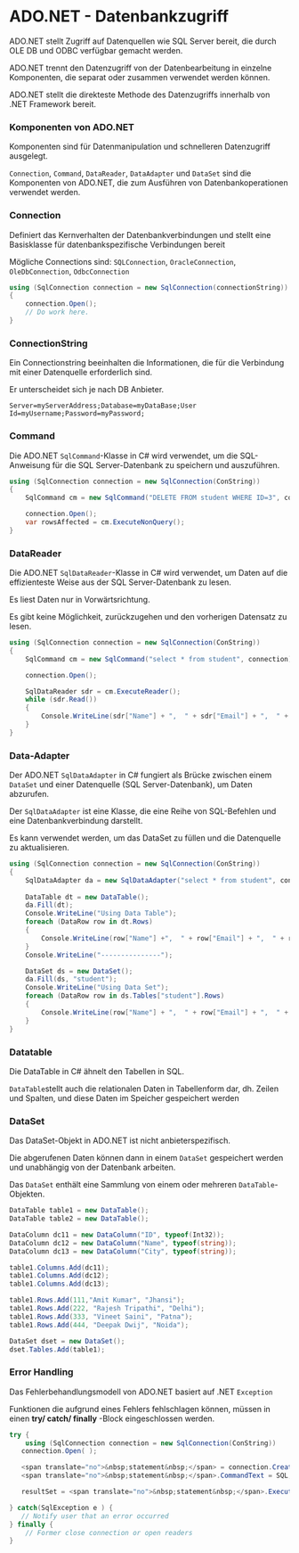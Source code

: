 # ADO.NET - Datenbankzugriff


ADO.NET stellt Zugriff auf Datenquellen wie SQL Server bereit, die durch OLE DB und ODBC verfügbar gemacht werden.

ADO.NET trennt den Datenzugriff von der Datenbearbeitung in einzelne Komponenten, die separat oder zusammen verwendet werden können. 

ADO.NET stellt die direkteste Methode des Datenzugriffs innerhalb von .NET Framework bereit. 


### Komponenten von ADO.NET

Komponenten sind für Datenmanipulation und schnelleren Datenzugriff ausgelegt. 

`Connection`, `Command`, `DataReader`, `DataAdapter` und `DataSet`  sind die Komponenten von ADO.NET, die zum Ausführen von Datenbankoperationen verwendet werden.


### Connection

Definiert das Kernverhalten der Datenbankverbindungen und stellt eine Basisklasse für datenbankspezifische Verbindungen bereit

Mögliche Connections sind: `SQLConnection`, `OracleConnection`, `OleDbConnection`, `OdbcConnection`

```csharp
using (SqlConnection connection = new SqlConnection(connectionString))  
{  
    connection.Open();  
    // Do work here.  
}  
```


### ConnectionString

Ein Connectionstring beeinhalten die Informationen, die für die Verbindung mit einer Datenquelle erforderlich sind. 

Er unterscheidet sich je nach DB Anbieter. 

```
Server=myServerAddress;Database=myDataBase;User Id=myUsername;Password=myPassword;
```


### Command

Die ADO.NET `SqlCommand`-Klasse in C# wird verwendet, um die SQL-Anweisung für die SQL Server-Datenbank zu speichern und auszuführen. 

```csharp
using (SqlConnection connection = new SqlConnection(ConString))
{
    SqlCommand cm = new SqlCommand("DELETE FROM student WHERE ID=3", connection);

    connection.Open();
    var rowsAffected = cm.ExecuteNonQuery();
}
```


### DataReader

Die ADO.NET `SqlDataReader`-Klasse in C# wird verwendet, um Daten auf die effizienteste Weise aus der SQL Server-Datenbank zu lesen. 

Es liest Daten nur in Vorwärtsrichtung. 

Es gibt keine Möglichkeit, zurückzugehen und den vorherigen Datensatz zu lesen.


```csharp
using (SqlConnection connection = new SqlConnection(ConString))
{
    SqlCommand cm = new SqlCommand("select * from student", connection);

    connection.Open();

    SqlDataReader sdr = cm.ExecuteReader();
    while (sdr.Read())
    {
        Console.WriteLine(sdr["Name"] + ",  " + sdr["Email"] + ",  " + sdr["Mobile"]);
    }
}
```


### Data-Adapter

Der ADO.NET `SqlDataAdapter` in C# fungiert als Brücke zwischen einem `DataSet` und einer Datenquelle (SQL Server-Datenbank), um Daten abzurufen.

Der `SqlDataAdapter` ist eine Klasse, die eine Reihe von SQL-Befehlen und eine Datenbankverbindung darstellt. 

Es kann verwendet werden, um das DataSet zu füllen und die Datenquelle zu aktualisieren.


```csharp
using (SqlConnection connection = new SqlConnection(ConString))
{
    SqlDataAdapter da = new SqlDataAdapter("select * from student", connection);
    
    DataTable dt = new DataTable();
    da.Fill(dt);
    Console.WriteLine("Using Data Table");
    foreach (DataRow row in dt.Rows)
    {
        Console.WriteLine(row["Name"] +",  " + row["Email"] + ",  " + row["Mobile"]);
    }
    Console.WriteLine("---------------");

    DataSet ds = new DataSet();
    da.Fill(ds, "student");                   
    Console.WriteLine("Using Data Set");
    foreach (DataRow row in ds.Tables["student"].Rows)
    {
        Console.WriteLine(row["Name"] + ",  " + row["Email"] + ",  " + row["Mobile"]);
    }                     
}
```


### Datatable

Die DataTable in C# ähnelt den Tabellen in SQL.

`DataTable`stellt auch die relationalen Daten in Tabellenform dar, dh. Zeilen und Spalten, und diese Daten im Speicher gespeichert werden


### DataSet

Das DataSet-Objekt in ADO.NET ist nicht anbieterspezifisch.

Die abgerufenen Daten können dann in einem `DataSet` gespeichert werden und unabhängig von der Datenbank arbeiten.

Das `DataSet` enthält eine Sammlung von einem oder mehreren `DataTable`-Objekten.


```csharp
DataTable table1 = new DataTable();
DataTable table2 = new DataTable();

DataColumn dc11 = new DataColumn("ID", typeof(Int32));
DataColumn dc12 = new DataColumn("Name", typeof(string));
DataColumn dc13 = new DataColumn("City", typeof(string));

table1.Columns.Add(dc11);
table1.Columns.Add(dc12);
table1.Columns.Add(dc13);

table1.Rows.Add(111,"Amit Kumar", "Jhansi");
table1.Rows.Add(222, "Rajesh Tripathi", "Delhi");
table1.Rows.Add(333, "Vineet Saini", "Patna");
table1.Rows.Add(444, "Deepak Dwij", "Noida");

DataSet dset = new DataSet();
dset.Tables.Add(table1);
```


### Error Handling

Das Fehlerbehandlungsmodell von ADO.NET basiert auf .NET `Exception`

Funktionen die aufgrund eines Fehlers fehlschlagen können, müssen in einen **try/ catch/ finally** -Block eingeschlossen werden.

```csharp
try {
    using (SqlConnection connection = new SqlConnection(ConString))
   connection.Open( );

   <span translate="no">&nbsp;statement&nbsp;</span> = connection.CreateCommand( );
   <span translate="no">&nbsp;statement&nbsp;</span>.CommandText = SQL;

   resultSet = <span translate="no">&nbsp;statement&nbsp;</span>.ExecuteReader( );

} catch(SqlException e ) {
   // Notify user that an error occurred
} finally {
    // Former close connection or open readers
}
```